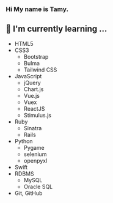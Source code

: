 ### Hi My name is Tamy.

## 📝 I'm currently learning ...
- HTML5
- CSS3
  <!-- - SCSS -->
  <!-- - Flexbox -->
  <!-- - RWD -->
  - Bootstrap
  - Bulma
  - Tailwind CSS
- JavaScript
  <!-- - ES6 -->
  - jQuery
  - Chart.js
  - Vue.js
  - Vuex
  - ReactJS
  - Stimulus.js
  <!-- - UJS -->
  <!-- - AJAX -->
- Ruby
  - Sinatra
  - Rails
- Python
  - Pygame
  - selenium
  - openpyxl
- Swift
- RDBMS
  - MySQL
  - Oracle SQL
- Git, GitHub

<!--
**TamyTsai/TamyTsai** is a ✨ _special_ ✨ repository because its `README.md` (this file) appears on your GitHub profile.

Here are some ideas to get you started:

- 🔭 I’m currently working on ...
- 🌱 I’m currently learning ...
- 👯 I’m looking to collaborate on ...
- 🤔 I’m looking for help with ...
- 💬 Ask me about ...
- 📫 How to reach me: ...
- 😄 Pronouns: ...
- ⚡ Fun fact: ...
-->
